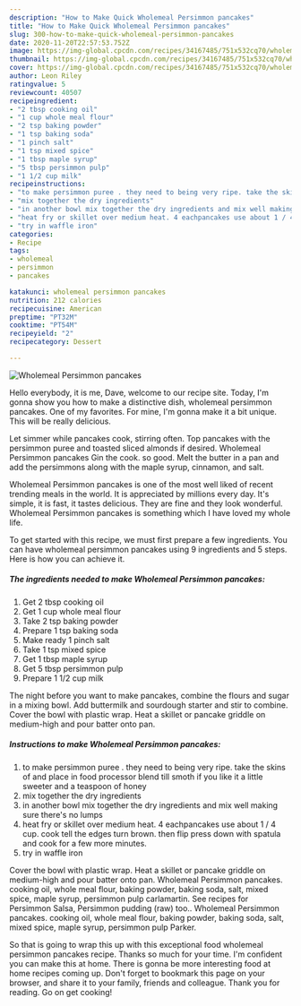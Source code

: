 ```yaml
---
description: "How to Make Quick Wholemeal Persimmon pancakes"
title: "How to Make Quick Wholemeal Persimmon pancakes"
slug: 300-how-to-make-quick-wholemeal-persimmon-pancakes
date: 2020-11-20T22:57:53.752Z
image: https://img-global.cpcdn.com/recipes/34167485/751x532cq70/wholemeal-persimmon-pancakes-recipe-main-photo.jpg
thumbnail: https://img-global.cpcdn.com/recipes/34167485/751x532cq70/wholemeal-persimmon-pancakes-recipe-main-photo.jpg
cover: https://img-global.cpcdn.com/recipes/34167485/751x532cq70/wholemeal-persimmon-pancakes-recipe-main-photo.jpg
author: Leon Riley
ratingvalue: 5
reviewcount: 40507
recipeingredient:
- "2 tbsp cooking oil"
- "1 cup whole meal flour"
- "2 tsp baking powder"
- "1 tsp baking soda"
- "1 pinch salt"
- "1 tsp mixed spice"
- "1 tbsp maple syrup"
- "5 tbsp persimmon pulp"
- "1 1/2 cup milk"
recipeinstructions:
- "to make persimmon puree . they need to being very ripe. take the skins of and place in food processor blend till smoth if you like it a little sweeter and a teaspoon of honey"
- "mix together the dry ingredients"
- "in another bowl mix together the dry ingredients and mix well making sure there&#39;s no lumps"
- "heat fry or skillet over medium heat. 4 eachpancakes use about 1 / 4 cup. cook tell the edges turn brown. then flip press down with spatula and cook for a few more minutes."
- "try in waffle iron"
categories:
- Recipe
tags:
- wholemeal
- persimmon
- pancakes

katakunci: wholemeal persimmon pancakes 
nutrition: 212 calories
recipecuisine: American
preptime: "PT32M"
cooktime: "PT54M"
recipeyield: "2"
recipecategory: Dessert

---
```



![Wholemeal Persimmon pancakes](https://img-global.cpcdn.com/recipes/34167485/751x532cq70/wholemeal-persimmon-pancakes-recipe-main-photo.jpg)

Hello everybody, it is me, Dave, welcome to our recipe site. Today, I'm gonna show you how to make a distinctive dish, wholemeal persimmon pancakes. One of my favorites. For mine, I'm gonna make it a bit unique. This will be really delicious.

Let simmer while pancakes cook, stirring often. Top pancakes with the persimmon puree and toasted sliced almonds if desired. Wholemeal Persimmon pancakes Gin the cook. so good. Melt the butter in a pan and add the persimmons along with the maple syrup, cinnamon, and salt.

Wholemeal Persimmon pancakes is one of the most well liked of recent trending meals in the world. It is appreciated by millions every day. It's simple, it is fast, it tastes delicious. They are fine and they look wonderful. Wholemeal Persimmon pancakes is something which I have loved my whole life.


To get started with this recipe, we must first prepare a few ingredients. You can have wholemeal persimmon pancakes using 9 ingredients and 5 steps. Here is how you can achieve it.

<!--inarticleads1-->

##### The ingredients needed to make Wholemeal Persimmon pancakes:

1. Get 2 tbsp cooking oil
1. Get 1 cup whole meal flour
1. Take 2 tsp baking powder
1. Prepare 1 tsp baking soda
1. Make ready 1 pinch salt
1. Take 1 tsp mixed spice
1. Get 1 tbsp maple syrup
1. Get 5 tbsp persimmon pulp
1. Prepare 1 1/2 cup milk


The night before you want to make pancakes, combine the flours and sugar in a mixing bowl. Add buttermilk and sourdough starter and stir to combine. Cover the bowl with plastic wrap. Heat a skillet or pancake griddle on medium-high and pour batter onto pan. 

<!--inarticleads2-->

##### Instructions to make Wholemeal Persimmon pancakes:

1. to make persimmon puree . they need to being very ripe. take the skins of and place in food processor blend till smoth if you like it a little sweeter and a teaspoon of honey
1. mix together the dry ingredients
1. in another bowl mix together the dry ingredients and mix well making sure there&#39;s no lumps
1. heat fry or skillet over medium heat. 4 eachpancakes use about 1 / 4 cup. cook tell the edges turn brown. then flip press down with spatula and cook for a few more minutes.
1. try in waffle iron


Cover the bowl with plastic wrap. Heat a skillet or pancake griddle on medium-high and pour batter onto pan. Wholemeal Persimmon pancakes. cooking oil, whole meal flour, baking powder, baking soda, salt, mixed spice, maple syrup, persimmon pulp carlamartin. See recipes for Persimmon Salsa, Persimmon pudding (raw) too.. Wholemeal Persimmon pancakes. cooking oil, whole meal flour, baking powder, baking soda, salt, mixed spice, maple syrup, persimmon pulp Parker. 

So that is going to wrap this up with this exceptional food wholemeal persimmon pancakes recipe. Thanks so much for your time. I'm confident you can make this at home. There is gonna be more interesting food at home recipes coming up. Don't forget to bookmark this page on your browser, and share it to your family, friends and colleague. Thank you for reading. Go on get cooking!

